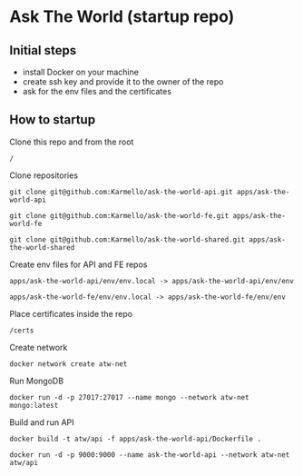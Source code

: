 # Ask The World (startup repo)

## Initial steps

- install Docker on your machine
- create ssh key and provide it to the owner of the repo
- ask for the env files and the certificates

## How to startup

Clone this repo and from the root

```
/
```

Clone repositories

```
git clone git@github.com:Karmello/ask-the-world-api.git apps/ask-the-world-api
```

```
git clone git@github.com:Karmello/ask-the-world-fe.git apps/ask-the-world-fe
```

```
git clone git@github.com:Karmello/ask-the-world-shared.git apps/ask-the-world-shared
```

Create env files for API and FE repos

```
apps/ask-the-world-api/env/env.local -> apps/ask-the-world-api/env/env
```

```
apps/ask-the-world-fe/env/env.local -> apps/ask-the-world-fe/env/env
```

Place certificates inside the repo

```
/certs
```

Create network

```
docker network create atw-net
```

Run MongoDB

```
docker run -d -p 27017:27017 --name mongo --network atw-net mongo:latest
```

Build and run API

```
docker build -t atw/api -f apps/ask-the-world-api/Dockerfile .
```

```
docker run -d -p 9000:9000 --name ask-the-world-api --network atw-net atw/api
```
